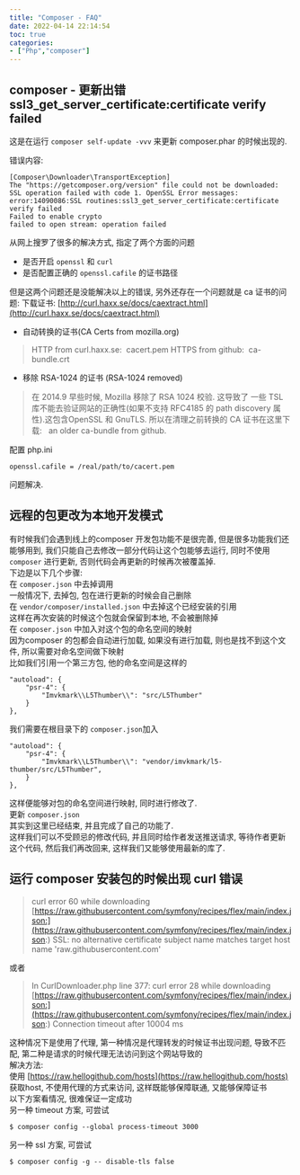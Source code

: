 ```yaml
---
title: "Composer - FAQ"
date: 2022-04-14 22:14:54
toc: true
categories:
- ["Php","composer"]
---
```


##  composer - 更新出错 ssl3_get_server_certificate:certificate verify failed
这是在运行 `composer self-update -vvv` 来更新 composer.phar 的时候出现的.

错误内容:


```
[Composer\Downloader\TransportException]
The "https://getcomposer.org/version" file could not be downloaded: SSL operation failed with code 1. OpenSSL Error messages:
error:14090086:SSL routines:ssl3_get_server_certificate:certificate verify failed
Failed to enable crypto
failed to open stream: operation failed
```

从网上搜罗了很多的解决方式, 指定了两个方面的问题

- 是否开启 `openssl` 和 `curl`
- 是否配置正确的 `openssl.cafile` 的证书路径

但是这两个问题还是没能解决以上的错误, 另外还存在一个问题就是 ca 证书的问题: 下载证书: [http://curl.haxx.se/docs/caextract.html](http://curl.haxx.se/docs/caextract.html)

- 自动转换的证书(CA Certs from mozilla.org)

> HTTP from curl.haxx.se:  cacert.pem HTTPS from github:  ca-bundle.crt


- 移除 RSA-1024 的证书 (RSA-1024 removed)

> 在 2014.9 早些时候, Mozilla 移除了 RSA 1024 校验. 这导致了 一些 TSL 库不能去验证网站的正确性(如果不支持 RFC4185 的 path discovery 属性).这包含OpenSSL 和 GnuTLS. 所以在清理之前转换的 CA 证书在这里下载:   an older ca-bundle from github.


配置 php.ini

```
openssl.cafile = /real/path/to/cacert.pem
```

问题解决.

## 远程的包更改为本地开发模式
有时候我们会遇到线上的composer 开发包功能不是很完善, 但是很多功能我们还能够用到, 我们只能自己去修改一部分代码让这个包能够去运行, 同时不使用 `composer` 进行更新, 否则代码会再更新的时候再次被覆盖掉.<br />下边是以下几个步骤:<br />在 `composer.json` 中去掉调用<br />一般情况下, 去掉包, 包在进行更新的时候会自己删除<br />在 `vendor/composer/installed.json` 中去掉这个已经安装的引用<br />这样在再次安装的时候这个包就会保留到本地, 不会被删除掉<br />在 `composer.json` 中加入对这个包的命名空间的映射<br />因为composer 的包都会自动进行加载, 如果没有进行加载, 则也是找不到这个文件, 所以需要对命名空间做下映射<br />比如我们引用一个第三方包, 他的命名空间是这样的
```
"autoload": {
	"psr-4": {
		"Imvkmark\\L5Thumber\\": "src/L5Thumber"
	}
},
```
我们需要在根目录下的 `composer.json`加入
```
"autoload": {
	"psr-4": {
		"Imvkmark\\L5Thumber\\": "vendor/imvkmark/l5-thumber/src/L5Thumber",
	}
},
```
这样便能够对包的命名空间进行映射, 同时进行修改了.<br />更新 `composer.json`<br />其实到这里已经结束, 并且完成了自己的功能了.<br />这样我们可以不受顾忌的修改代码, 并且同时给作者发送推送请求, 等待作者更新这个代码, 然后我们再改回来, 这样我们又能够使用最新的库了.

## 运行 composer 安装包的时候出现 curl 错误
> curl error 60 while downloading [https://raw.githubusercontent.com/symfony/recipes/flex/main/index.json:](https://raw.githubusercontent.com/symfony/recipes/flex/main/index.json:) SSL: no alternative certificate subject name matches target host name 'raw.githubusercontent.com'

或者
> In CurlDownloader.php line 377:
> curl error 28 while downloading [https://raw.githubusercontent.com/symfony/recipes/flex/main/index.json:](https://raw.githubusercontent.com/symfony/recipes/flex/main/index.json:) Connection timeout after 10004 ms

这种情况下是使用了代理, 第一种情况是代理转发的时候证书出现问题, 导致不匹配, 第二种是请求的时候代理无法访问到这个网站导致的<br />解决方法: <br />使用 [https://raw.hellogithub.com/hosts](https://raw.hellogithub.com/hosts) 获取host, 不使用代理的方式来访问, 这样既能够保障联通, 又能够保障证书<br />以下方案看情况, 很难保证一定成功<br />另一种 timeout 方案, 可尝试
```shell
$ composer config --global process-timeout 3000
```
另一种 ssl 方案, 可尝试
```shell
$ composer config -g -- disable-tls false
```

